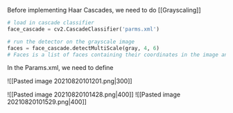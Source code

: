 Before implementing Haar Cascades, we need to do  [[Grayscaling]]
```python
# load in cascade classifier
face_cascade = cv2.CascadeClassifier('parms.xml')

# run the detector on the grayscale image
faces = face_cascade.detectMultiScale(gray, 4, 6)
# Faces is a list of faces containing their coordinates in the image and their length&width
```

In the Params.xml, we need to define 

![[Pasted image 20210820101201.png|300]]

![[Pasted image 20210820101428.png|400]]
![[Pasted image 20210820101529.png|400]]